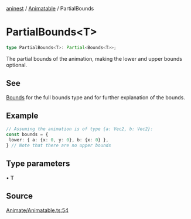 [aninest](../../index.md) / [Animatable](../index.md) / PartialBounds

# PartialBounds\<T\>

```ts
type PartialBounds<T>: Partial<Bounds<T>>;
```

The partial bounds of the animation, making the lower and upper bounds optional.

## See

[Bounds](Bounds.md) for the full bounds type and for further explanation of the bounds.

## Example

```ts
// Assuming the animation is of type {a: Vec2, b: Vec2}:
const bounds = {
 lower: { a: {x: 0, y: 0}, b: {x: 0} },
} // Note that there are no upper bounds
```

## Type parameters

• **T**

## Source

[Animate/Animatable.ts:54](https://github.com/zphrs/aninest/blob/18d4239/src/Animate/Animatable.ts#L54)
